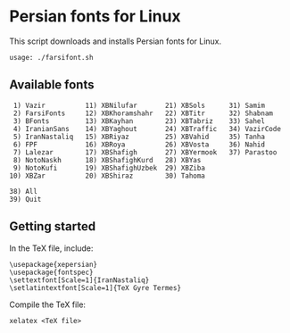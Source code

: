 Persian fonts for Linux
=======================

This script downloads and installs Persian fonts for Linux.

```
usage: ./farsifont.sh
```

## Available fonts


```
 1) Vazir          11) XBNilufar       21) XBSols      31) Samim
 2) FarsiFonts     12) XBKhoramshahr   22) XBTitr      32) Shabnam
 3) BFonts         13) XBKayhan        23) XBTabriz    33) Sahel
 4) IranianSans    14) XBYaghout       24) XBTraffic   34) VazirCode
 5) IranNastaliq   15) XBRiyaz         25) XBVahid     35) Tanha
 6) FPF            16) XBRoya          26) XBVosta     36) Nahid
 7) Lalezar        17) XBShafigh       27) XBYermook   37) Parastoo
 8) NotoNaskh      18) XBShafighKurd   28) XBYas	    
 9) NotoKufi       19) XBShafighUzbek  29) XBZiba	    
10) XBZar          20) XBShiraz        30) Tahoma
```

```
38) All
39) Quit
```

## Getting started

In the TeX file, include:

```
\usepackage{xepersian}
\usepackage{fontspec}
\settextfont[Scale=1]{IranNastaliq}
\setlatintextfont[Scale=1]{TeX Gyre Termes}
```

Compile the TeX file:

```
xelatex <TeX file>
```
